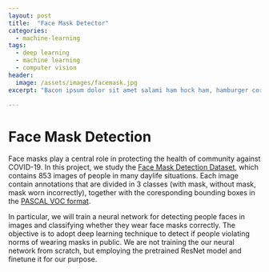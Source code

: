 ```yaml
---
layout: post
title:  "Face Mask Detector"
categories:
  - machine-learning
tags:
  - deep learning
  - machine learning
  - computer vision
header:
  image: /assets/images/facemask.jpg
excerpt: "Bacon ipsum dolor sit amet salami ham hock ham, hamburger corned beef short ribs kielbasa biltong t-bone drumstick tri-tip tail sirloin pork chop."

---
```


# Face Mask Detection
Face masks play a central role in protecting the health of community against COVID-19. In this project, we study the 
[Face Mask Detection Dataset](https://www.kaggle.com/andrewmvd/face-mask-detection), which contains 853 images of people in many daylife situations. Each image contain annotations that are divided in 3 classes (with mask, without mask, mask worn incorrectly), together with the coresponding bounding boxes in the [PASCAL VOC format](http://host.robots.ox.ac.uk/pascal/VOC/). 

In particular, we will train a neural network for detecting people faces in images and classifying whether they wear face masks correctly. The objective is to adopt deep learning technique to detect if people violating norms of wearing masks in public. We are not training the our neural network from scratch, but employing the pretrained ResNet model and finetune it for our purpose. 



